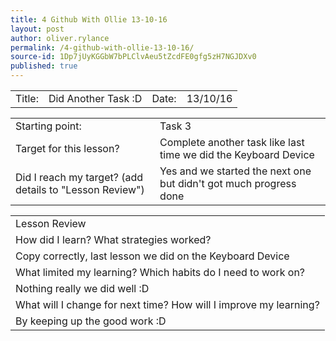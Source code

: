 ```yaml
---
title: 4 Github With Ollie 13-10-16
layout: post
author: oliver.rylance
permalink: /4-github-with-ollie-13-10-16/
source-id: 1Dp7jUyKGGbW7bPLClvAeu5tZcdFE0gfg5zH7NGJDXv0
published: true
---
```

<table>
  <tr>
    <td>Title: </td>
    <td>Did Another Task :D </td>
    <td>Date: </td>
    <td>13/10/16 </td>
  </tr>
</table>

<p> </p>

<table>
  <tr>
    <td>Starting point:</td>
    <td>Task 3</td>
  </tr>
  <tr>
    <td>Target for this lesson?</td>
    <td>Complete another task like last time we did the Keyboard Device</td>
  </tr>
  <tr>
    <td>Did I reach my target? 
(add details to "Lesson Review")</td>
    <td>Yes and we started the next one but didn't got much progress done</td>
  </tr>
</table>

<p> </p>

<table>
  <tr>
    <td>Lesson Review</td>
  </tr>
  <tr>
    <td>How did I learn? What strategies worked?</td>
  </tr>
  <tr>
    <td>Copy correctly, last lesson we did on the Keyboard Device</td>
  </tr>
  <tr>
    <td>What limited my learning? Which habits do I need to work on? </td>
  </tr>
  <tr>
    <td>Nothing really we did well :D</td>
  </tr>
  <tr>
    <td>What will I change for next time? How will I improve my learning?</td>
  </tr>
  <tr>
    <td>By keeping up the good work :D</td>
  </tr>
</table>


